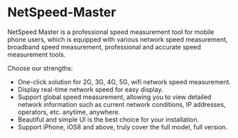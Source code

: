 # NetSpeed-Master
NetSpeed Master is a professional speed measurement tool for mobile phone users, which is equipped with various network speed measurement, broadband speed measurement, professional and accurate speed measurement tools.

Choose our strengths:
* One-click solution for 2G, 3G, 4G, 5G, wifi network speed measurement.
* Display real-time network speed for easy display.
* Support global speed measurement, allowing you to view detailed network information such as current network conditions, IP addresses, operators, etc. anytime, anywhere.
* Beautiful and simple UI is the best choice for your installation.
* Support iPhone, iOS8 and above, truly cover the full model, full version.
